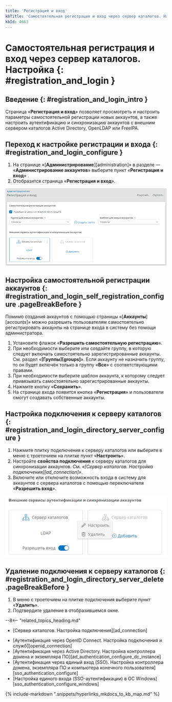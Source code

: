 ```yaml
---
title: 'Регистрация и вход'
kbTitle: 'Самостоятельная регистрация и вход через сервер каталогов. Настройка'
kbId: 4663
---
```


# Самостоятельная регистрация и вход через сервер каталогов. Настройка {: #registration_and_login }

## Введение {: #registration_and_login_intro }

Страница «**Регистрация и вход**» позволяет просмотреть и настроить параметры самостоятельной регистрации новых аккаунтов, а также настроить аутентификацию и синхронизацию аккаунтов с внешним сервером каталогов Active Directory, OpenLDAP или FreeIPA.

## Переход к настройке регистрации и входа {: #registration_and_login_configure }

1. На странице «[**Администрирование**][administration]» в разделе — «**Администрирование аккаунтов**» выберите пункт «**Регистрация и вход**» <i class="fa-light  fa-user-plus">‌</i>.
2. Отобразится страница «**Регистрация и вход**».

_![Страница «Регистрация и вход»](img/registration_and_login.png)_

## Настройка самостоятельной регистрации аккаунтов {: #registration_and_login_self_registration_configure .pageBreakBefore }

Помимо создания аккаунтов с помощью страницы «[**Аккаунты**][accounts]» можно разрешить пользователям самостоятельно регистрировать аккаунты на странице входа в систему без помощи администратора.

1. Установите флажок «**Разрешить самостоятельную регистрацию**».
2. При необходимости выберите или создайте группу, в которую следует включать самостоятельно зарегистрированные аккаунты. См. раздел «**[Группы][groups]**». Если аккаунту не назначить группу, то он будет включён только в группу «**Все**» с соответствующими правами.
3. При необходимости выберите шаблон аккаунта, к которому следует привязывать самостоятельно зарегистрированные аккаунты.
4. Нажмите кнопку «**Сохранить**».
5. На странице входа появится кнопка «**Регистрация**» и пользователи смогут создавать собственные аккаунты.

## Настройка подключения к серверу каталогов {: #registration_and_login_directory_server_configure }

1. Нажмите плитку подключения к серверу каталогов или выберите в меню с троеточием на плитке пункт «**Настроить**».
2. Настройте **свойства подключения** к серверу каталогов для синхронизации аккаунтов. См. _«[Сервер каталогов. Настройка подключения][ad_connection]»_.
3. Включите или отключите возможность входа в систему для аккаунтов с сервера каталогов с помощью переключателя «**Разрешить вход**».

_![Переход к настройке подключения к серверу каталогов](img/registration_and_login_connection_tile.png)_

## Удаление подключения к серверу каталогов {: #registration_and_login_directory_server_delete  .pageBreakBefore }

1. В меню с троеточием на плитке подключения выберите пункт «**Удалить**».
2. Подтвердите удаление в отобразившемся окне.

<div class="relatedTopics" markdown="block">

--8<-- "related_topics_heading.md"

- [Сервер каталогов. Настройка подключения][ad_connection]
<!-- - [Аутентификация через WS-Federation. Настройка подключения, федеративного сервера и глобальной конфигурации][wsfederation_connection] -->
- [Аутентификация через OpenID Connect. Настройка подключения и служб][openid_connection]
- [Аутентификация через Active Directory. Настройка контроллера домена и экземпляра ПО][ad_authentication_configure_dc_instance]
- [Аутентификация через единый вход (SSO). Настройка контроллера домена, экземпляра ПО и компьютера конечного пользователя][sso_authentication_configure]
- [Настройка единого входа (SSO-аутентификации) в ОС Windows][sso_authentication_configure_windows]

</div>

{% include-markdown ".snippets/hyperlinks_mkdocs_to_kb_map.md" %}
